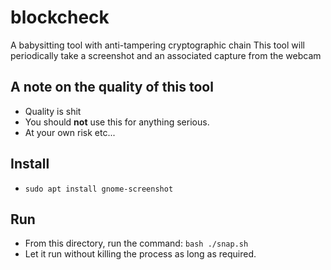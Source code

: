 # blockcheck
A babysitting tool with anti-tampering cryptographic chain
This tool will periodically take a screenshot and an associated capture from the webcam

## A note on the quality of this tool

* Quality is shit
* You should **not** use this for anything serious.
* At your own risk etc...

## Install

* `sudo apt install gnome-screenshot`

## Run

* From this directory, run the command: `bash ./snap.sh`
* Let it run without killing the process as long as required.

